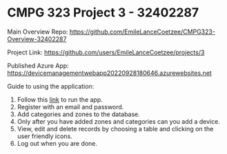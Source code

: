 # CMPG  323 Project 3 - 32402287
 
Main Overview Repo: https://github.com/EmileLanceCoetzee/CMPG323-Overview-32402287

Project Link: https://github.com/users/EmileLanceCoetzee/projects/3

Published Azure App: https://devicemanagementwebapp20220928180646.azurewebsites.net

Guide to using the application:

1) Follow this [link](https://devicemanagementwebapp20220928180646.azurewebsites.net) to run the app.
2) Register with an email and password.
3) Add categories and zones to the database.
4) Only after you have added zones and categories can you add a device.
5) View, edit and delete records by choosing a table and clicking on the user friendly icons.
6) Log out when you are done.
